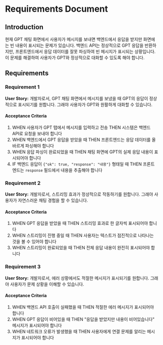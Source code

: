 # Requirements Document

## Introduction

현재 GPT 채팅 화면에서 사용자가 메시지를 보내면 백엔드에서 응답을 받지만 화면에는 빈 내용이 표시되는 문제가 있습니다. 백엔드 API는 정상적으로 GPT 응답을 반환하지만, 프론트엔드에서 응답 데이터를 잘못 파싱하여 빈 메시지가 표시되는 상황입니다. 이 문제를 해결하여 사용자가 GPT와 정상적으로 대화할 수 있도록 해야 합니다.

## Requirements

### Requirement 1

**User Story:** 개발자로서, GPT 채팅 화면에서 메시지를 보냈을 때 GPT의 응답이 정상적으로 표시되기를 원합니다. 그래야 사용자가 GPT와 원활하게 대화할 수 있습니다.

#### Acceptance Criteria

1. WHEN 사용자가 GPT 탭에서 메시지를 입력하고 전송 THEN 시스템은 백엔드 API로 요청을 보내야 합니다
2. WHEN 백엔드에서 GPT 응답을 받았을 때 THEN 프론트엔드는 응답 데이터를 올바르게 파싱해야 합니다
3. WHEN 응답 파싱이 완료되었을 때 THEN 채팅 화면에 GPT의 실제 응답 내용이 표시되어야 합니다
4. IF 백엔드 응답이 `{"ok": true, "response": "내용"}` 형태일 때 THEN 프론트엔드는 `response` 필드에서 내용을 추출해야 합니다

### Requirement 2

**User Story:** 개발자로서, 스트리밍 효과가 정상적으로 작동하기를 원합니다. 그래야 사용자가 자연스러운 채팅 경험을 할 수 있습니다.

#### Acceptance Criteria

1. WHEN GPT 응답을 받았을 때 THEN 스트리밍 효과로 한 글자씩 표시되어야 합니다
2. WHEN 스트리밍이 진행 중일 때 THEN 사용자는 텍스트가 점진적으로 나타나는 것을 볼 수 있어야 합니다
3. WHEN 스트리밍이 완료되었을 때 THEN 전체 응답 내용이 완전히 표시되어야 합니다

### Requirement 3

**User Story:** 개발자로서, 에러 상황에서도 적절한 메시지가 표시되기를 원합니다. 그래야 사용자가 문제 상황을 이해할 수 있습니다.

#### Acceptance Criteria

1. WHEN 백엔드 API 호출이 실패했을 때 THEN 적절한 에러 메시지가 표시되어야 합니다
2. WHEN GPT 응답이 비어있을 때 THEN "응답을 받았지만 내용이 비어있습니다" 메시지가 표시되어야 합니다
3. WHEN 네트워크 오류가 발생했을 때 THEN 사용자에게 연결 문제를 알리는 메시지가 표시되어야 합니다